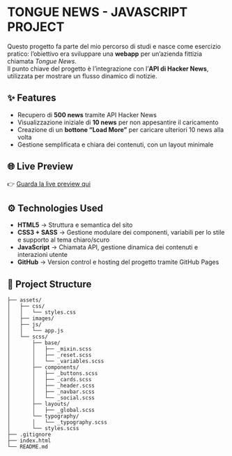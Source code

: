 # TONGUE NEWS - JAVASCRIPT PROJECT

Questo progetto fa parte del mio percorso di studi e nasce come esercizio pratico: l’obiettivo era sviluppare una **webapp** per un’azienda fittizia chiamata *Tongue News*.  
Il punto chiave del progetto è l’integrazione con l’**API di Hacker News**, utilizzata per mostrare un flusso dinamico di notizie.  

## ✨ Features

- Recupero di **500 news** tramite API Hacker News  
- Visualizzazione iniziale di **10 news** per non appesantire il caricamento  
- Creazione di un **bottone “Load More”** per caricare ulteriori 10 news alla volta  
- Gestione semplificata e chiara dei contenuti, con un layout minimale  

## 🌐 Live Preview

👉 [Guarda la live preview qui](LINK_DELLA_PREVIEW)

## ⚙️ Technologies Used

- **HTML5** → Struttura e semantica del sito
- **CSS3 + SASS** → Gestione modulare dei componenti, variabili per lo stile e supporto al tema chiaro/scuro  
- **JavaScript** → Chiamata API, gestione dinamica dei contenuti e interazioni utente  
- **GitHub** → Version control e hosting del progetto tramite GitHub Pages

## 🌳 Project Structure

```
├── assets/
│   ├── css/
│   │   └── styles.css
│   ├── images/
│   ├── js/
│   │   └── app.js
│   └── scss/
│       ├── base/
│       │   ├── _mixin.scss
│       │   ├── _reset.scss
│       │   └── _variables.scss
│       ├── components/
│       │   ├── _buttons.scss
│       │   ├── _cards.scss
│       │   ├── _header.scss
│       │   ├── _navbar.scss
│       │   └── _social.scss
│       ├── layouts/
│       │   ├── _global.scss
│       └── typography/
│       │   └── _typography.scss
│       └── styles.scss
├── .gitignore
├── index.html
└── README.md
```